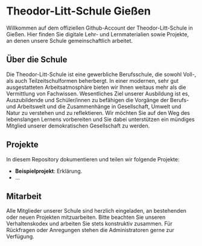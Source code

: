 # Theodor-Litt-Schule Gießen
Willkommen auf dem offiziellen Github-Account der Theodor-Litt-Schule in Gießen. Hier finden Sie digitale Lehr- und Lernmaterialien sowie Projekte, an denen unsere Schule gemeinschaftlich arbeitet.

## Über die Schule
Die Theodor-Litt-Schule ist eine gewerbliche Berufsschule, die sowohl Voll-, als auch Teilzeitschulformen beherbergt. In einer modernen, sehr gut ausgestatteten Arbeitsatmosphäre bieten wir Ihnen weitaus mehr als die Vermittlung von Fachwissen.
Wesentliches Ziel unserer Ausbildung ist es, Auszubildende und Schüler/innen zu befähigen die Vorgänge der Berufs- und Arbeitswelt und die Zusammenhänge in Gesellschaft, Umwelt und Natur zu verstehen und zu reflektieren. Wir möchten Sie auf den Weg des lebenslangen Lernens vorbereiten und Sie dabei unterstützen ein mündiges Mitglied unserer demokratischen Gesellschaft zu werden.

## Projekte

In diesem Repository dokumentieren und teilen wir folgende Projekte:

- **Beispielprojekt**: Erklärung.
- ... 

## Mitarbeit
Alle Mitglieder unserer Schule sind herzlich eingeladen, an bestehenden oder neuen Projekten mitzuarbeiten. Bitte beachten Sie unseren Verhaltenskodex und arbeiten Sie stets konstruktiv zusammen. Für Rückfragen oder Anregungen stehen die Administratoren gerne zur Verfügung.
